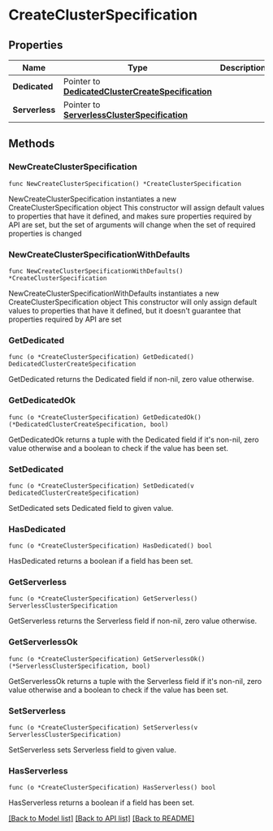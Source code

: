 # CreateClusterSpecification

## Properties

Name | Type | Description | Notes
------------ | ------------- | ------------- | -------------
**Dedicated** | Pointer to [**DedicatedClusterCreateSpecification**](DedicatedClusterCreateSpecification.md) |  | [optional] 
**Serverless** | Pointer to [**ServerlessClusterSpecification**](ServerlessClusterSpecification.md) |  | [optional] 

## Methods

### NewCreateClusterSpecification

`func NewCreateClusterSpecification() *CreateClusterSpecification`

NewCreateClusterSpecification instantiates a new CreateClusterSpecification object
This constructor will assign default values to properties that have it defined,
and makes sure properties required by API are set, but the set of arguments
will change when the set of required properties is changed

### NewCreateClusterSpecificationWithDefaults

`func NewCreateClusterSpecificationWithDefaults() *CreateClusterSpecification`

NewCreateClusterSpecificationWithDefaults instantiates a new CreateClusterSpecification object
This constructor will only assign default values to properties that have it defined,
but it doesn't guarantee that properties required by API are set

### GetDedicated

`func (o *CreateClusterSpecification) GetDedicated() DedicatedClusterCreateSpecification`

GetDedicated returns the Dedicated field if non-nil, zero value otherwise.

### GetDedicatedOk

`func (o *CreateClusterSpecification) GetDedicatedOk() (*DedicatedClusterCreateSpecification, bool)`

GetDedicatedOk returns a tuple with the Dedicated field if it's non-nil, zero value otherwise
and a boolean to check if the value has been set.

### SetDedicated

`func (o *CreateClusterSpecification) SetDedicated(v DedicatedClusterCreateSpecification)`

SetDedicated sets Dedicated field to given value.

### HasDedicated

`func (o *CreateClusterSpecification) HasDedicated() bool`

HasDedicated returns a boolean if a field has been set.

### GetServerless

`func (o *CreateClusterSpecification) GetServerless() ServerlessClusterSpecification`

GetServerless returns the Serverless field if non-nil, zero value otherwise.

### GetServerlessOk

`func (o *CreateClusterSpecification) GetServerlessOk() (*ServerlessClusterSpecification, bool)`

GetServerlessOk returns a tuple with the Serverless field if it's non-nil, zero value otherwise
and a boolean to check if the value has been set.

### SetServerless

`func (o *CreateClusterSpecification) SetServerless(v ServerlessClusterSpecification)`

SetServerless sets Serverless field to given value.

### HasServerless

`func (o *CreateClusterSpecification) HasServerless() bool`

HasServerless returns a boolean if a field has been set.


[[Back to Model list]](../README.md#documentation-for-models) [[Back to API list]](../README.md#documentation-for-api-endpoints) [[Back to README]](../README.md)


